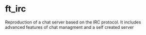 # ft_irc
Reproduction of a chat server based on the IRC protocol. It includes advanced features of chat managment and a self created server
